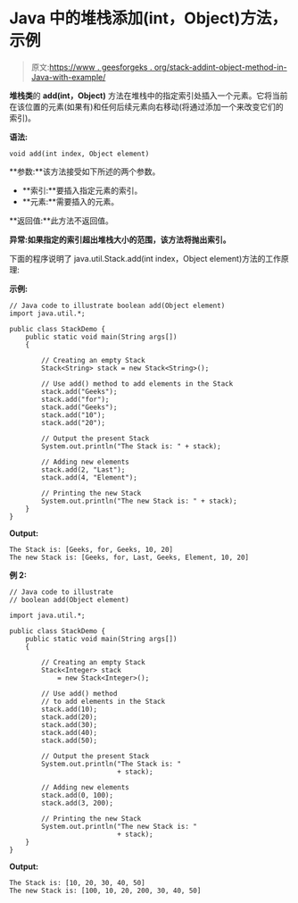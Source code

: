 # Java 中的堆栈添加(int，Object)方法，示例

> 原文:[https://www . geesforgeks . org/stack-addint-object-method-in-Java-with-example/](https://www.geeksforgeeks.org/stack-addint-object-method-in-java-with-example/)

**堆栈类**的 **add(int，Object)** 方法在堆栈中的指定索引处插入一个元素。它将当前在该位置的元素(如果有)和任何后续元素向右移动(将通过添加一个来改变它们的索引)。

**语法:**

```
void add(int index, Object element)
```

**参数:**该方法接受如下所述的两个参数。

*   **索引:**要插入指定元素的索引。
*   **元素:**需要插入的元素。

**返回值:**此方法不返回值。

**异常:**如果指定的索引超出堆栈大小的范围，该方法将抛出**索引。**

下面的程序说明了 java.util.Stack.add(int index，Object element)方法的工作原理:

**示例:**

```
// Java code to illustrate boolean add(Object element)
import java.util.*;

public class StackDemo {
    public static void main(String args[])
    {

        // Creating an empty Stack
        Stack<String> stack = new Stack<String>();

        // Use add() method to add elements in the Stack
        stack.add("Geeks");
        stack.add("for");
        stack.add("Geeks");
        stack.add("10");
        stack.add("20");

        // Output the present Stack
        System.out.println("The Stack is: " + stack);

        // Adding new elements
        stack.add(2, "Last");
        stack.add(4, "Element");

        // Printing the new Stack
        System.out.println("The new Stack is: " + stack);
    }
}
```

**Output:**

```
The Stack is: [Geeks, for, Geeks, 10, 20]
The new Stack is: [Geeks, for, Last, Geeks, Element, 10, 20]

```

**例 2:**

```
// Java code to illustrate
// boolean add(Object element)

import java.util.*;

public class StackDemo {
    public static void main(String args[])
    {

        // Creating an empty Stack
        Stack<Integer> stack
            = new Stack<Integer>();

        // Use add() method
        // to add elements in the Stack
        stack.add(10);
        stack.add(20);
        stack.add(30);
        stack.add(40);
        stack.add(50);

        // Output the present Stack
        System.out.println("The Stack is: "
                           + stack);

        // Adding new elements
        stack.add(0, 100);
        stack.add(3, 200);

        // Printing the new Stack
        System.out.println("The new Stack is: "
                           + stack);
    }
}
```

**Output:**

```
The Stack is: [10, 20, 30, 40, 50]
The new Stack is: [100, 10, 20, 200, 30, 40, 50]

```